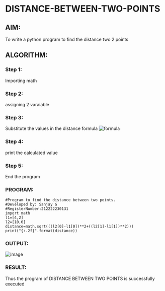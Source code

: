 # DISTANCE-BETWEEN-TWO-POINTS

## AIM:
To write a python program to find the distance two 2 points
## ALGORITHM:
### Step 1: 
Importing math 
### Step 2: 
assigning 2 varaiable 
### Step 3: 
Substitute the values in the distance formula  ![formula](/formula.jpg)
### Step 4: 
print the calculated value 
### Step 5: 
End the program
### PROGRAM:
```
#Program to find the distance between two points.
#Developed by: Sanjay G
#RegisterNumber:212222230131
import math
l1=[4,2]
l2=[10,6]
distance=math.sqrt(((l2[0]-l1[0])**2+((l2[1]-l1[1])**2)))
print("{:.2f}".format(distance))
```

### OUTPUT:
![image](https://user-images.githubusercontent.com/119559022/228470144-abab5879-4bd8-4870-afb0-f4cfec8c8bc8.png)

### RESULT:
Thus the program of DISTANCE BETWEEN TWO POINTS is successfully executed
